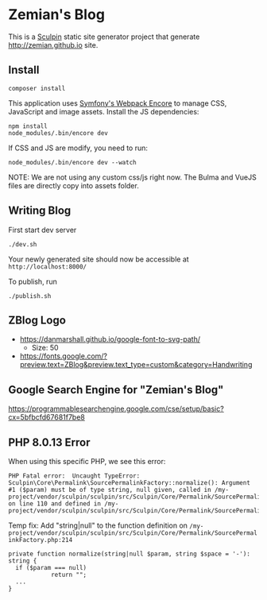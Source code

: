 # Zemian's Blog

This is a [Sculpin](https://sculpin.io) static site generator project that
generate http://zemian.github.io site.

## Install

```
composer install
```

This application uses [Symfony's Webpack Encore](https://symfony.com/doc/current/frontend.html)
to manage CSS, JavaScript and image assets. Install the JS dependencies:

```
npm install
node_modules/.bin/encore dev
```

If CSS and JS are modify, you need to run:

```
node_modules/.bin/encore dev --watch
```

NOTE: We are not using any custom css/js right now. The Bulma and VueJS files are directly copy into assets folder.

## Writing Blog

First start dev server

```
./dev.sh
```

Your newly generated site should now be accessible at `http://localhost:8000/`

To publish, run

```
./publish.sh
```

## ZBlog Logo

* https://danmarshall.github.io/google-font-to-svg-path/
  * Size: 50
* https://fonts.google.com/?preview.text=ZBlog&preview.text_type=custom&category=Handwriting

## Google Search Engine for "Zemian's Blog"

https://programmablesearchengine.google.com/cse/setup/basic?cx=5bfbcfd67681f7be8

## PHP 8.0.13 Error

When using this specific PHP, we see this error:

```
PHP Fatal error:  Uncaught TypeError: Sculpin\Core\Permalink\SourcePermalinkFactory::normalize(): Argument #1 ($param) must be of type string, null given, called in /my-project/vendor/sculpin/sculpin/src/Sculpin/Core/Permalink/SourcePermalinkFactory.php on line 110 and defined in /my-project/vendor/sculpin/sculpin/src/Sculpin/Core/Permalink/SourcePermalinkFactory.php:214
```

Temp fix: Add "string|null" to the function definition on `/my-project/vendor/sculpin/sculpin/src/Sculpin/Core/Permalink/SourcePermalinkFactory.php:214`

```
private function normalize(string|null $param, string $space = '-'): string {
  if ($param === null)
            return "";
  ...
}
```
